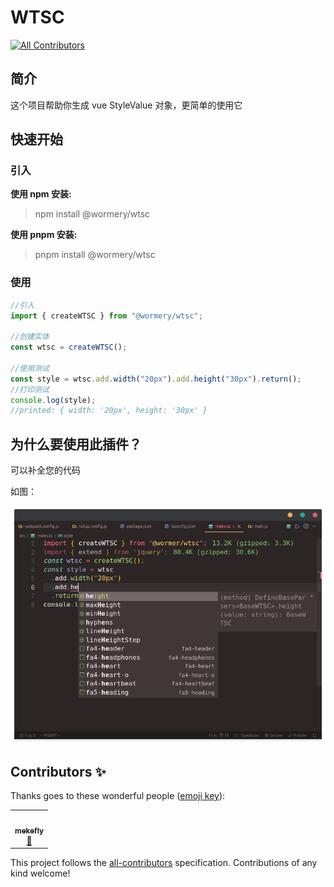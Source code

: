 # WTSC
<!-- ALL-CONTRIBUTORS-BADGE:START - Do not remove or modify this section -->
[![All Contributors](https://img.shields.io/badge/all_contributors-1-orange.svg?style=flat-square)](#contributors-)
<!-- ALL-CONTRIBUTORS-BADGE:END -->

## 简介

这个项目帮助你生成 vue StyleValue 对象，更简单的使用它

## 快速开始

### 引入

**使用 npm 安装:**

> npm install @wormery/wtsc

**使用 pnpm 安装:**

> pnpm install @wormery/wtsc

### 使用

```typescript
//引入
import { createWTSC } from "@wormery/wtsc";

//创建实体
const wtsc = createWTSC();

//使用测试
const style = wtsc.add.width("20px").add.height("30px").return();
//打印测试
console.log(style);
//printed: { width: '20px', height: '30px' }
```

## 为什么要使用此插件？

可以补全您的代码

如图：

![AutomatiCompletion](https://raw.githubusercontent.com/wormery/wtsc/main/doc/imgs/AutomatiCompletion.png)

## Contributors ✨

Thanks goes to these wonderful people ([emoji key](https://allcontributors.org/docs/en/emoji-key)):

<!-- ALL-CONTRIBUTORS-LIST:START - Do not remove or modify this section -->
<!-- prettier-ignore-start -->
<!-- markdownlint-disable -->
<table>
  <tr>
    <td align="center"><a href="https://github.com/mekefly"><img src="https://avatars.githubusercontent.com/u/64407174?v=4?s=100" width="100px;" alt=""/><br /><sub><b>mekefly</b></sub></a><br /><a href="https://github.com/wormery/wtsc/commits?author=mekefly" title="Documentation">📖</a></td>
  </tr>
</table>

<!-- markdownlint-restore -->
<!-- prettier-ignore-end -->

<!-- ALL-CONTRIBUTORS-LIST:END -->

This project follows the [all-contributors](https://github.com/all-contributors/all-contributors) specification. Contributions of any kind welcome!